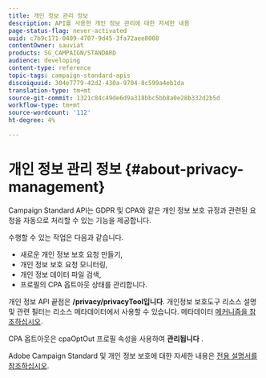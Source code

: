 ```yaml
---
title: 개인 정보 관리 정보
description: API를 사용한 개인 정보 관리에 대한 자세한 내용
page-status-flag: never-activated
uuid: c7b9c171-0409-4707-9d45-3fa72aee8008
contentOwner: sauviat
products: SG_CAMPAIGN/STANDARD
audience: developing
content-type: reference
topic-tags: campaign-standard-apis
discoiquuid: 304e7779-42d2-430a-9704-8c599a4eb1da
translation-type: tm+mt
source-git-commit: 1321c84c49de6d9a318bbc5bb8a0e28b332d2b5d
workflow-type: tm+mt
source-wordcount: '112'
ht-degree: 4%

---
```



# 개인 정보 관리 정보 {#about-privacy-management}

Campaign Standard API는 GDPR 및 CPA와 같은 개인 정보 보호 규정과 관련된 요청을 자동으로 처리할 수 있는 기능을 제공합니다.

수행할 수 있는 작업은 다음과 같습니다.

* 새로운 개인 정보 보호 요청 만들기,
* 개인 정보 보호 요청 모니터링,
* 개인 정보 데이터 파일 검색,
* 프로필의 CPA 옵트아웃 상태를 관리합니다.

개인 정보 API 끝점은 **/privacy/privacyTool입니다**. 개인정보 보호도구 리소스 설명 및 관련 필터는 리소스 메타데이터에서 사용할 수 있습니다. 메타데이터 [메커니즘을 참조하십시오](../../api/using/metadata-mechanism.md).

CPA 옵트아웃은 cpaOptOut 프로필 속성을 사용하여 **관리됩니다** .

Adobe Campaign Standard 및 개인 정보 보호에 대한 자세한 내용은 [전용 설명서를 참조하십시오](https://helpx.adobe.com/kr/campaign/kb/acs-privacy.html).
